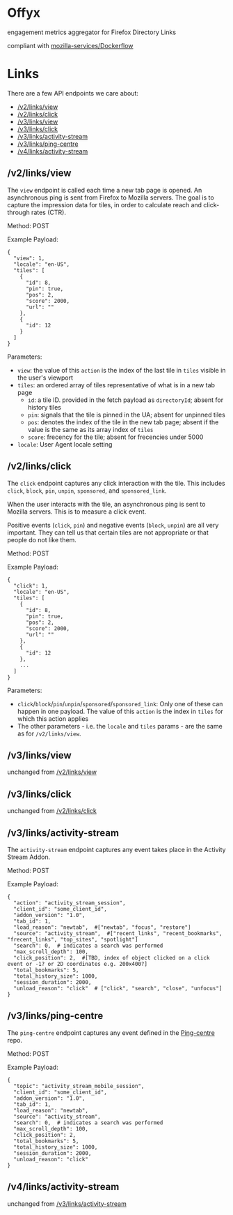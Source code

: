 # Offyx
engagement metrics aggregator for Firefox Directory Links

compliant with [mozilla-services/Dockerflow](https://github.com/mozilla-services/Dockerflow)

# Links

There are a few API endpoints we care about:

* [/v2/links/view](#v2linksview)
* [/v2/links/click](#v2linksclick)
* [/v3/links/view](#v3linksview)
* [/v3/links/click](#v3linksclick)
* [/v3/links/activity-stream](#v3linksactivity-stream)
* [/v3/links/ping-centre](#v3linksping-centre)
* [/v4/links/activity-stream](#v4linksactivity-stream)

## /v2/links/view

The `view` endpoint is called each time a new tab page is opened. An asynchronous ping is sent from Firefox to Mozilla servers. The goal is to capture the impression data for tiles, in order to calculate reach and click-through rates (CTR).

Method: POST

Example Payload:

    {
      "view": 1,
      "locale": "en-US",
      "tiles": [
        {
    	  "id": 8,
          "pin": true,
          "pos": 2,
          "score": 2000,
    	  "url": ""
    	},
    	{
    	  "id": 12
    	}
      ]
    }

Parameters:
* `view`: the value of this `action` is the index of the last tile in `tiles` visible in the user's viewport
* `tiles`: an ordered array of tiles representative of what is in a new tab page
	* `id`: a tile ID. provided in the fetch payload as `directoryId`; absent for history tiles
	* `pin`: signals that the tile is pinned in the UA; absent for unpinned tiles
	* `pos`: denotes the index of the tile in the new tab page; absent if the value is the same as its array index of `tiles`
	* `score`: frecency for the tile; absent for frecencies under 5000
* `locale`: User Agent locale setting


## /v2/links/click

The `click` endpoint captures any click interaction with the tile. This includes `click`, `block`, `pin`, `unpin`, `sponsored`, and `sponsored_link`.

When the user interacts with the tile, an asynchronous ping is sent to Mozilla servers. This is to measure a click event.

Positive events (`click`, `pin`) and negative events (`block`, `unpin`) are all very important. They can tell us that certain tiles are not appropriate or that people do not like them.

Method: POST

Example Payload:

    {
      "click": 1,
      "locale": "en-US",
      "tiles": [
        {
          "id": 8,
          "pin": true,
          "pos": 2,
          "score": 2000,
          "url": ""
        },
        {
          "id": 12
        },
        ...
      ]
    }

Parameters:

* `click`/`block`/`pin`/`unpin`/`sponsored`/`sponsored_link`: Only one of these can happen in one payload. The value of this `action` is the index in `tiles` for which this action applies
* The other parameters - i.e. the `locale` and `tiles` params - are the same as for `/v2/links/view`.

## /v3/links/view

unchanged from [/v2/links/view](#v2linksview)

## /v3/links/click

unchanged from [/v2/links/click](#v2linksclick)

## /v3/links/activity-stream

The `activity-stream` endpoint captures any event takes place in the Activity Stream Addon.

Method: POST

Example Payload:

    {
      "action": "activity_stream_session",
      "client_id": "some_client_id",
      "addon_version": "1.0",
      "tab_id": 1,
      "load_reason": "newtab",  #["newtab", "focus", "restore"]
      "source": "activity_stream",  #["recent_links", "recent_bookmarks", "frecent_links", "top_sites", "spotlight"]
      "search": 0,  # indicates a search was performed
      "max_scroll_depth": 100,
      "click_position": 2,  #[TBD, index of object clicked on a click event or -1? or 2D coordinates e.g. 200x400?]
      "total_bookmarks": 5,
      "total_history_size": 1000,
      "session_duration": 2000,
      "unload_reason": "click"  # ["click", "search", "close", "unfocus"]
    }

## /v3/links/ping-centre

The `ping-centre` endpoint captures any event defined in the [Ping-centre](https://github.com/mozilla/ping-centre) repo.

Method: POST

Example Payload:

    {
      "topic": "activity_stream_mobile_session",
      "client_id": "some_client_id",
      "addon_version": "1.0",
      "tab_id": 1,
      "load_reason": "newtab",
      "source": "activity_stream",
      "search": 0,  # indicates a search was performed
      "max_scroll_depth": 100,
      "click_position": 2,
      "total_bookmarks": 5,
      "total_history_size": 1000,
      "session_duration": 2000,
      "unload_reason": "click"
    }

## /v4/links/activity-stream

unchanged from [/v3/links/activity-stream](#v3linksactivitystream)
